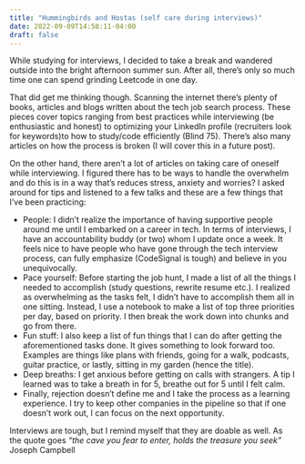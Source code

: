```yaml
---
title: "Hummingbirds and Hostas (self care during interviews)"
date: 2022-09-09T14:58:11-04:00
draft: false
---
```


While studying for interviews, I decided to take a break and wandered outside into the bright afternoon summer sun. After all, there’s only so much time one can spend grinding Leetcode in one day.

That did get me thinking though. Scanning the internet there’s plenty of books, articles and blogs written about the tech job search process. These pieces cover topics ranging from best practices while interviewing (be enthusiastic and honest) to optimizing your LinkedIn profile (recruiters look for keywords)to how to study/code efficiently (Blind 75). There’s also many articles on how the process is broken (I will cover this in a future post). 

On the other hand, there aren’t a lot of articles on taking care of oneself while interviewing. I figured there has to be ways to handle the overwhelm and do this is in a way that’s reduces stress, anxiety and worries? I asked around for tips and listened to a few talks and these are a few things that I’ve been practicing:

- People: I didn’t realize the importance of having supportive people around me until I embarked on a career in tech. In terms of interviews, I have an accountability buddy (or two) whom I update once a week. It feels nice to have people who have gone through the tech interview process, can fully emphasize (CodeSignal is tough) and believe in you unequivocally. 
- Pace yourself: Before starting the job hunt, I made a list of all the things I needed to accomplish (study questions, rewrite resume etc.). I realized as overwhelming as the tasks felt, I didn’t have to accomplish them all in one sitting. Instead, I use a notebook to make a list of top three priorities per day, based on priority. I then break the work down into chunks and go from there. 
- Fun stuff: I also keep a list of fun things that I can do after getting the aforementioned tasks done. It gives something to look forward too. Examples are things like plans with friends, going for a walk, podcasts, guitar practice, or lastly, sitting in my garden (hence the title). 
- Deep breaths: I get anxious before getting on calls with strangers. A tip I learned was to take a breath in for 5, breathe out for 5 until I felt calm. 
- Finally, rejection doesn’t define me and I take the process as a learning experience. I try to keep other companies in the pipeline so that if one doesn’t work out, I can focus on the next opportunity. 

Interviews are tough, but I remind myself that they are doable as well. As the quote goes *“the cave you fear to enter, holds the treasure you seek”* Joseph Campbell
